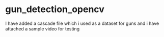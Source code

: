 # gun_detection_opencv
I have added a cascade file which i used as a dataset for guns
and i have attached a sample video for testing
